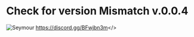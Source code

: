 # Check for version Mismatch v.0.0.4
![Seymour](https://cdn.discordapp.com/attachments/650743896040538123/1274575971768598528/image.png?ex=66c2c0e0&is=66c16f60&hm=9d51331955c1fa2209365cd63c1612fe17eb64a1139088c4c82eeb8233ae5fe2&)
<a id="CoatOfArms Discord">https://discord.gg/BFwjbn3m</>

